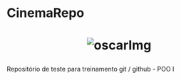 # CinemaRepo
<h1 align = "center">
  
  ![oscarImg](https://user-images.githubusercontent.com/62018568/127588194-ac8ef6a6-38dc-4187-b9b7-f4ee0cb10c4d.png)
  
</h1>


Repositório de teste para treinamento git / github - POO I
